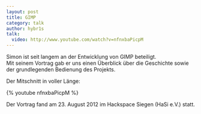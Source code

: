 ```yaml
---
layout: post
title: GIMP
category: talk
author: hybr1s
talk:
  video: http://www.youtube.com/watch?v=nfnxbaPicpM
---
```

Simon ist seit langem an der Entwicklung von GIMP beteiligt.  
Mit seinem Vortrag gab er uns einen Überblick über die Geschichte sowie der grundlegenden Bedienung des Projekts.  

<!-- break -->

Der Mitschnitt in voller Länge:  

{% youtube nfnxbaPicpM %}

Der Vortrag fand am 23. August 2012 im Hackspace Siegen (HaSi e.V.) statt.
